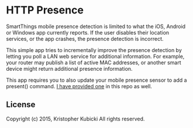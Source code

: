 # HTTP Presence
SmartThings mobile presence detection is limited to what the iOS, Android or Windows app currently reports.  If the user disables their location services, or the app crashes, the presence detection is incorrect.

This simple app tries to incrementally improve the presence detection by letting you poll a LAN web service for additional information.  For example, your router may publish a list of active MAC addresses, or another smart device might return additional presence information. 

This app requires you to also update your mobile presence sensor to add a present() command.  <a href='https://github.com/KristopherKubicki/smartapp-http-presence/blob/master/smartapp-mobile-presence.groovy'>I have provided one</a> in this repo as well. 

License
-------
Copyright (c) 2015, Kristopher Kubicki
All rights reserved.
